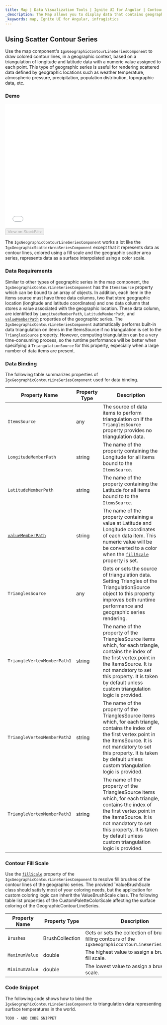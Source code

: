 ```yaml
---
title: Map | Data Visualization Tools | Ignite UI for Angular | Contour Line Series | Infragistics
_description: The Map allows you to display data that contains geographic locations from view models or geo-spatial data loaded from shape files on geographic imagery maps.View the demo, dependencies, usage and toolbar for more information.
_keywords: map, Ignite UI for Angular, infragistics
---
```


## Using Scatter Contour Series

Use the map component's `IgxGeographicContourLineSeriesComponent` to draw colored contour lines, in a geographic context, based on a triangulation of longitude and latitude data with a numeric value assigned to each point. This type of geographic series is useful for rendering scattered data defined by geographic locations such as weather temperature, atmospheric pressure, precipitation, population distribution, topographic data, etc.

### Demo

<div class="sample-container loading" style="height: 400px">
    <iframe id="geo-map-type-scatter-contour-series-iframe" src='{environment:demosBaseUrl}/maps/geo-map-type-scatter-contour-series' width="100%" height="100%" seamless frameBorder="0" onload="onXPlatSampleIframeContentLoaded(this);"></iframe>
</div>
<div>
    <button data-localize="stackblitz" disabled class="stackblitz-btn"   data-iframe-id="geo-map-type-scatter-contour-series-iframe" data-demos-base-url="{environment:demosBaseUrl}">View on StackBlitz
    </button>
</div>

<div class="divider--half"></div>

The `IgxGeographicContourLineSeriesComponent` works a lot like the `IgxGeographicScatterAreaSeriesComponent` except that it represents data as contour lines, colored using a fill scale and the geographic scatter area series, represents data as a surface interpolated using a color scale.

### Data Requirements

Similar to other types of geographic series in the map component, the `IgxGeographicContourLineSeriesComponent` has the `ItemsSource` property which can be bound to an array of objects. In addition, each item in the items source must have three data columns, two that store geographic location (longitude and latitude coordinates) and one data column that stores a value associated with the geographic location. These data column, are identified by `LongitudeMemberPath`, `LatitudeMemberPath`, and [`valueMemberPath`](/angular-apis/typescript/latest/classes/igxgeographiccontourlineseriescomponent.html#valuememberpath) properties of the geographic series.
The `IgxGeographicContourLineSeriesComponent` automatically performs built-in data triangulation on items in the ItemsSource if no triangulation is set to the `TrianglesSource` property. However, computing triangulation can be a very time-consuming process, so the runtime performance will be better when specifying a `TriangulationSource` for this property, especially when a large number of data items are present.

### Data Binding

The following table summarizes properties of `IgxGeographicContourLineSeriesComponent` used for data binding.

| Property Name                                                                                                             | Property Type | Description                                                                                                                                                                                                                                                                                     |
| ------------------------------------------------------------------------------------------------------------------------- | ------------- | ----------------------------------------------------------------------------------------------------------------------------------------------------------------------------------------------------------------------------------------------------------------------------------------------- |
| `ItemsSource`                                                                                                             | any           | The source of data items to perform triangulation on if the `TrianglesSource` property provides no triangulation data.                                                                                                                                                                          |
| `LongitudeMemberPath`                                                                                                     | string        | The name of the property containing the Longitude for all items bound to the `ItemsSource`.                                                                                                                                                                                                     |
| `LatitudeMemberPath`                                                                                                      | string        | The name of the property containing the Latitude for all items bound to to the `ItemsSource`.                                                                                                                                                                                                   |
| [`valueMemberPath`](/angular-apis/typescript/latest/classes/igxgeographiccontourlineseriescomponent.html#valuememberpath) | string        | The name of the property containing a value at Latitude and Longitude coordinates of each data item. This numeric value will be be converted to a color when the [`fillScale`](/angular-apis/typescript/latest/classes/igxgeographiccontourlineseriescomponent.html#fillscale) property is set. |
| `TrianglesSource`                                                                                                         | any           | Gets or sets the source of triangulation data. Setting Triangles of the TriangulationSource object to this property improves both runtime performance and geographic series rendering.                                                                                                          |
| `TriangleVertexMemberPath1`                                                                                               | string        | The name of the property of the TrianglesSource items which, for each triangle, contains the index of the first vertex point in the ItemsSource. It is not mandatory to set this property. It is taken by default unless custom triangulation logic is provided.                                |
| `TriangleVertexMemberPath2`                                                                                               | string        | The name of the property of the TrianglesSource items which, for each triangle, contains the index of the first vertex point in the ItemsSource. It is not mandatory to set this property. It is taken by default unless custom triangulation logic is provided.                                |
| `TriangleVertexMemberPath3`                                                                                               | string        | The name of the property of the TrianglesSource items which, for each triangle, contains the index of the first vertex point in the ItemsSource. It is not mandatory to set this property. It is taken by default unless custom triangulation logic is provided.                                |

### Contour Fill Scale

Use the [`fillScale`](/angular-apis/typescript/latest/classes/igxgeographiccontourlineseriescomponent.html#fillscale) property of the `IgxGeographicContourLineSeriesComponent` to resolve fill brushes of the contour lines of the geographic series.
The provided \`ValueBrushScale class should satisfy most of your coloring needs, but the application for custom coloring logic can inherit the ValueBrushScale class.
The following table list properties of the CustomPaletteColorScale affecting the surface coloring of the GeographicContourLineSeries.

| Property Name  | Property Type   | Description                                                                                                  |
| -------------- | --------------- | ------------------------------------------------------------------------------------------------------------ |
| `Brushes`      | BrushCollection | Gets or sets the collection of brushes for filling contours of the `IgxGeographicContourLineSeriesComponent` |
| `MaximumValue` | double          | The highest value to assign a brush in a fill scale.                                                         |
| `MinimumValue` | double          | The lowest value to assign a brush in a fill scale.                                                          |

### Code Snippet

The following code shows how to bind the `IgxGeographicContourLineSeriesComponent` to triangulation data representing surface temperatures in the world.

<!-- Angular -->

```html
TODO - ADD CODE SNIPPET
```
